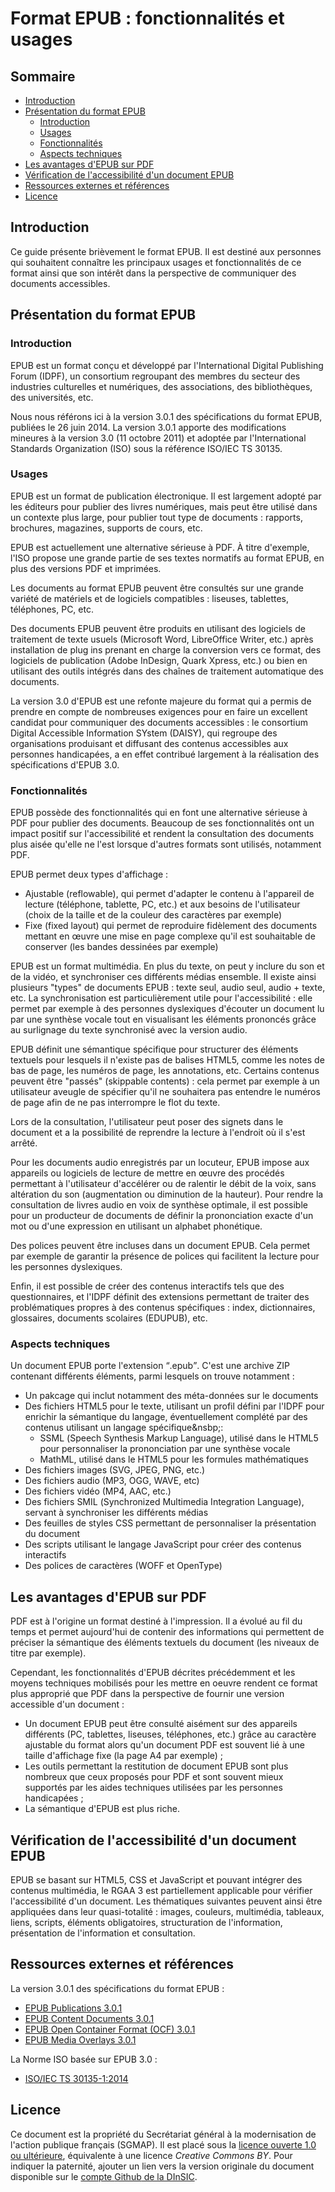 # Format EPUB&nbsp;: fonctionnalités et usages

## Sommaire

- [Introduction](#introduction)
- [Présentation du format EPUB](#pr-sentation-du-format-epub)
    - [Introduction](#introduction)
    - [Usages](#usages)
    - [Fonctionnalités](#fonctionnalit-s)
    - [Aspects techniques](#aspects-techniques)
- [Les avantages d'EPUB sur PDF](#les-avantages-d-epub-sur-pdf)
- [Vérification de l'accessibilité d'un document EPUB](#v-rification-de-l-accessibilit-d-un-document-epub)
- [Ressources externes et références](#ressources-externes-et-r-f-rences)
- [Licence](#licence)

## Introduction
Ce guide présente brièvement le format EPUB. Il est destiné aux personnes qui souhaitent connaître les principaux usages et fonctionnalités de ce format ainsi que son intérêt dans la perspective de communiquer des documents accessibles.

## Présentation du format EPUB

### Introduction
EPUB est un format conçu et développé par l'<span lang="en">International Digital Publishing Forum (IDPF)</span>, un consortium regroupant des membres du secteur des industries culturelles et numériques, des associations, des bibliothèques, des universités, etc.

Nous nous référons ici à la version 3.0.1 des spécifications du format EPUB, publiées le 26 juin 2014. La version 3.0.1 apporte des modifications mineures à la version 3.0 (11 octobre 2011) et adoptée par l'<span lang="en">International Standards Organization (ISO)</span> sous la référence ISO/IEC TS 30135.

### Usages
EPUB est un format de publication électronique. Il est largement adopté par les éditeurs pour publier des livres numériques, mais peut être utilisé dans un contexte plus large, pour publier tout type de documents&nbsp;: rapports, brochures, magazines, supports de cours, etc.

EPUB est actuellement une alternative sérieuse à PDF. À titre d'exemple, l'ISO propose une grande partie de ses textes normatifs au format EPUB, en plus des versions PDF et imprimées.

Les documents au format EPUB peuvent être consultés sur une grande variété de matériels et de logiciels compatibles&nbsp;: liseuses, tablettes, téléphones, PC, etc.

Des documents EPUB peuvent être produits en utilisant des logiciels de traitement de texte usuels (Microsoft Word, LibreOffice Writer, etc.) après installation de <span lang="en">plug ins</span> prenant en charge la conversion vers ce format, des logiciels de publication (Adobe InDesign, Quark Xpress, etc.) ou bien en utilisant des outils intégrés dans des chaînes de traitement automatique des documents.

La version 3.0 d'EPUB est une refonte majeure du format qui a permis de prendre en compte de nombreuses exigences pour en faire un excellent candidat pour communiquer des documents accessibles&nbsp;: le consortium <span lang="en">Digital Accessible Information SYstem (DAISY)</span>, qui regroupe des organisations produisant et diffusant des contenus accessibles aux personnes handicapées, a en effet contribué largement à la réalisation des spécifications d'EPUB 3.0.

### Fonctionnalités
EPUB possède des fonctionnalités qui en font une alternative sérieuse à PDF pour publier des documents. Beaucoup de ses fonctionnalités ont un impact positif sur l'accessibilité et rendent la consultation des documents plus aisée qu'elle ne l'est lorsque d'autres formats sont utilisés, notamment PDF.

EPUB permet deux types d'affichage&nbsp;:

* Ajustable (<span lang="en">reflowable</span>), qui permet d'adapter le contenu à l'appareil de lecture (téléphone, tablette, PC, etc.) et aux besoins de l'utilisateur (choix de la taille et de la couleur des caractères par exemple)
* Fixe (<span lang="en">fixed layout</span>) qui permet de reproduire fidèlement des documents mettant en œuvre une mise en page complexe qu'il est souhaitable de conserver (les bandes dessinées par exemple)

EPUB est un format multimédia. En plus du texte, on peut y inclure du son et de la vidéo, et synchroniser ces différents médias ensemble. Il existe ainsi plusieurs "types" de documents EPUB&nbsp;: texte seul, audio seul, audio + texte, etc. La synchronisation est particulièrement utile pour l'accessibilité&nbsp;: elle permet par exemple à des personnes dyslexiques d'écouter un document lu par une synthèse vocale tout en visualisant les éléments prononcés grâce au surlignage du texte synchronisé avec la version audio.

EPUB définit une sémantique spécifique pour structurer des éléments textuels pour lesquels il n'existe pas de balises HTML5, comme les notes de bas de page, les numéros de page, les annotations, etc. Certains contenus peuvent être "passés" (<span lang="en">skippable contents</span>)&nbsp;: cela permet par exemple à un utilisateur aveugle de spécifier qu'il ne souhaitera pas entendre le numéros de page afin de ne pas interrompre le flot du texte.

Lors de la consultation, l'utilisateur peut poser des signets dans le document et a la possibilité de reprendre la lecture à l'endroit où il s'est arrêté.

Pour les documents audio enregistrés par un locuteur, EPUB impose aux appareils ou logiciels de lecture de mettre en œuvre des procédés permettant à l'utilisateur d'accélérer ou de ralentir le débit de la voix, sans altération du son (augmentation ou diminution de la hauteur). Pour rendre la consultation de livres audio en voix de synthèse optimale, il est possible pour un producteur de documents de définir la prononciation exacte d'un mot ou d'une expression en utilisant un alphabet phonétique.

Des polices peuvent être incluses dans un document EPUB. Cela permet par exemple de garantir la présence de polices qui facilitent la lecture pour les personnes dyslexiques.

Enfin, il est possible de créer des contenus interactifs tels que des questionnaires, et l'IDPF définit des extensions permettant de traiter des problématiques propres à des contenus spécifiques&nbsp;: index, dictionnaires, glossaires, documents scolaires (EDUPUB), etc.

### Aspects techniques
Un document EPUB porte l'extension <q>.epub</q>. C'est une archive ZIP contenant différents éléments, parmi lesquels on trouve notamment&nbsp;:

* Un <span lang="en">pakcage</span> qui inclut notamment des méta-données sur le documents
* Des fichiers HTML5 pour le texte, utilisant un profil défini par l'IDPF pour enrichir la sémantique du langage, éventuellement complété par des contenus utilisant un langage spécifique&nsbp;:
  * SSML (<span lang="en">Speech Synthesis Markup Language)</span>, utilisé dans le HTML5 pour personnaliser la prononciation par une synthèse vocale
  * MathML, utilisé dans le HTML5 pour les formules mathématiques
* Des fichiers images (SVG, JPEG, PNG, etc.)
* Des fichiers audio (MP3, OGG, WAVE, etc)
* Des fichiers vidéo (MP4, AAC, etc.)
* Des fichiers SMIL (<span lang="en">Synchronized Multimedia Integration Language</span>), servant à synchroniser les différents médias
* Des feuilles de styles CSS permettant de personnaliser la présentation du document
* Des scripts utilisant le langage JavaScript pour créer des contenus interactifs
* Des polices de caractères (WOFF et OpenType)

## Les avantages d'EPUB sur PDF
PDF est à l'origine un format destiné à l'impression. Il a évolué au fil du temps et permet aujourd'hui de contenir des informations qui permettent de préciser la sémantique des éléments textuels du document (les niveaux de titre par exemple).

Cependant, les fonctionnalités d'EPUB décrites précédemment et les moyens techniques mobilisés pour les mettre en oeuvre rendent ce format plus approprié que PDF dans la perspective de fournir une version accessible d'un document&nbsp;:

* Un document EPUB peut être consulté aisément sur des appareils différents (PC, tablettes, liseuses, téléphones, etc.) grâce au caractère ajustable du format alors qu'un document PDF est souvent lié à une taille d'affichage fixe (la page A4 par exemple)&nbsp;;
* Les outils permettant la restitution de document EPUB sont plus nombreux que ceux proposés pour PDF et sont souvent mieux supportés par les aides techniques utilisées par les personnes handicapées&nbsp;;
* La sémantique d'EPUB est plus riche.

## Vérification de l'accessibilité d'un document EPUB
EPUB se basant sur HTML5, CSS et JavaScript et pouvant intégrer des contenus multimédia, le RGAA&nbsp;3 est partiellement applicable pour vérifier l'accessibilité d'un document. Les thématiques suivantes peuvent ainsi être appliquées dans leur quasi-totalité&nbsp;: images, couleurs, multimédia, tableaux, liens, scripts, éléments obligatoires, structuration de l'information, présentation de l'information et consultation.


## Ressources externes et références
La version 3.0.1 des spécifications du format EPUB&nbsp;:

* <a href="http://www.idpf.org/epub/301/spec/epub-publications.html" lang="en">EPUB Publications 3.0.1</a>
* <a href="http://www.idpf.org/epub/301/spec/epub-contentdocs.html" lang="en">EPUB Content Documents 3.0.1</a>
* <a href="http://www.idpf.org/epub/301/spec/epub-ocf.html" lang="en">EPUB Open Container Format (OCF) 3.0.1</a>
* <a href="http://www.idpf.org/epub/301/spec/epub-mediaoverlays.html" lang="en">EPUB Media Overlays 3.0.1</a>

La Norme ISO basée sur EPUB 3.0&nbsp;:

* <a href="http://www.iso.org/iso/home/store/catalogue_ics/catalogue_detail_ics.htm?ics1=35&ics2=240&ics3=30&csnumber=53255" lang="en">ISO/IEC TS 30135-1:2014</a>

## Licence
Ce document est la propriété du Secrétariat général à la modernisation de l'action publique français (SGMAP). Il est placé sous la [licence ouverte 1.0 ou ultérieure](http://wiki.data.gouv.fr/wiki/Licence_Ouverte_/_Open_Licence), équivalente à une licence <i lang="en">Creative Commons BY</i>. Pour indiquer la paternité, ajouter un lien vers la version originale du document disponible sur le [compte <span lang="en">Github</span> de la DInSIC](https://github.com/DISIC).

